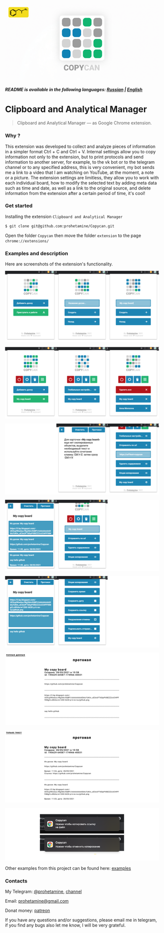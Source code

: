 ![logo](https://github.com/prohetamine/Copycan/blob/main/media/logo.png)

##### README is available in the following languages: [Russian](https://github.com/prohetamine/Copycan/blob/main/README/russian.md) | [English](https://github.com/prohetamine/Copycan/blob/main/README.md)


# Clipboard and Analytical Manager

> Clipboard and Analytical Manager — as Google Chrome extension.

### Why ?
This extension was developed to collect and analyze pieces of information in a simpler format Ctrl + C and Ctrl + V. Internal settings allow you to copy information not only to the extension, but to print protocols and send information to another server, for example, to the vk bot or to the telegram channel or to any specified address, this is very convenient, my bot sends me a link to a video that I am watching on YouTube, at the moment, a note or a picture. The extension settings are limitless, they allow you to work with each individual board, how to modify the selected text by adding meta data such as time and date, as well as a link to the original source, and delete information from the extension after a certain period of time, it's cool!

### Get started

Installing the extension ```Clipboard and Analytical Manager```

```sh
$ git clone git@github.com:prohetamine/Copycan.git
```

Open the folder ```Copycan``` then move the folder ```extension``` to the page ```chrome://extensions/```

### Examples and description

Here are screenshots of the extension's functionality.

![example](https://github.com/prohetamine/Copycan/blob/main/media/1.png)

![example](https://github.com/prohetamine/Copycan/blob/main/media/2.png)

![example](https://github.com/prohetamine/Copycan/blob/main/media/3.png)

![example](https://github.com/prohetamine/Copycan/blob/main/media/4.png)

![example](https://github.com/prohetamine/Copycan/blob/main/media/5.png)

![example](https://github.com/prohetamine/Copycan/blob/main/media/6.png)

![example](https://github.com/prohetamine/Copycan/blob/main/media/7.png)

![example](https://github.com/prohetamine/Copycan/blob/main/media/8.png)

Other examples from this project can be found here: [examples](https://github.com/prohetamine/Copycan/blob/main/examples)

### Contacts

My Telegram: [@prohetamine](https://t.me/prohetamine), [channel](https://t.me/prohetamines)

Email: prohetamine@gmail.com

Donat money: [patreon](https://www.patreon.com/prohetamine)

If you have any questions and/or suggestions, please email me in telegram, if you find any bugs also let me know, I will be very grateful.
